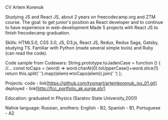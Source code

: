 CV
Artem Korenuk

Studying JS and React JS, about 2 years on freecodecamp.org and ZTM course. 
The goal: to get junior's position as React developer and to continue to have experience in web-development
Made 5 projects with React JS to finish frecodecamp graduation.

Skills: HTML5.0, CSS 3.0, JS, D3.js, React JS, Redux, Redux Saga, Gatsby, studying TS. 
Familiar with Python (made several simple tools) and Ruby (can read the code).

Code sample from Codewars:
String.prototype.toJadenCase = function () {
  //...
  const toCaps = (word) => word.charAt(0).toUpperCase()+word.slice(1)
  return this.split(' ').map((elem)=>toCaps(elem)).join(' ') 
};


Projects: 
code - link[https://github.com/tyomart/artemkorenuk_jsx_01.git]
deployed - link[http://fcc_portfolio_ak.surge.sh/]

Education: graduated in Physics (Saratov State University,2001)

Native language: Russian, anothers:  English - B2, Spanish - B1, Portuguese - A2

